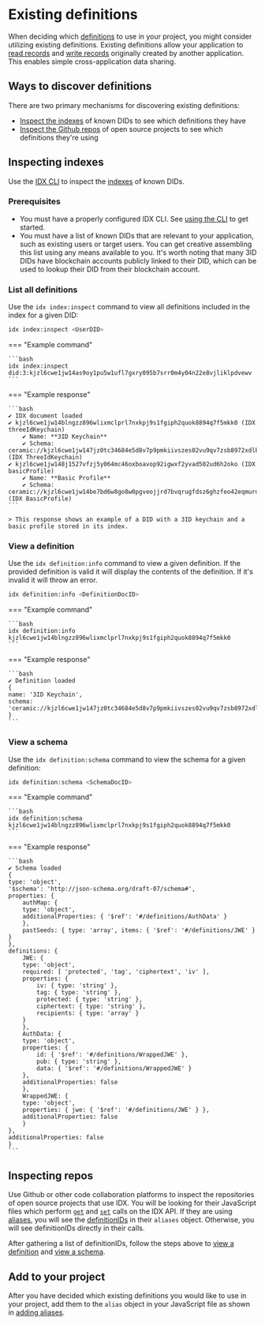 # Existing definitions

When deciding which [definitions](../../learn/glossary.md#definition) to use in your project, you might consider utilizing existing definitions. Existing definitions allow your application to [read records](../../build/reading.md) and [write records](../../build/writing.md) originally created by another application. This enables simple cross-application data sharing.

## **Ways to discover definitions**

There are two primary mechanisms for discovering existing definitions:

- [Inspect the indexes]() of known DIDs to see which definitions they have
- [Inspect the Github repos]() of open source projects to see which definitions they're using

## **Inspecting indexes**

Use the [IDX CLI](../../reference/cli.md) to inspect the [indexes](../../learn/glossary.md#index) of known DIDs.

### Prerequisites

- You must have a properly configured IDX CLI. See [using the CLI](../../guides/cli.md) to get started.
- You must have a list of known DIDs that are relevant to your application, such as existing users or target users. You can get creative assembling this list using any means available to you. It's worth noting that many 3ID DIDs have blockchain accounts publicly linked to their DID, which can be used to lookup their DID from their blockchain account.

### List all definitions

Use the `idx index:inspect` command to view all definitions included in the index for a given DID:

```bash
idx index:inspect <UserDID>
```

=== "Example command"

    ```bash
    idx index:inspect did:3:kjzl6cwe1jw14as9oy1pu5w1ufl7gxry095b7srr0m4y04n22e8vjliklpdvewv
    ```

=== "Example response"

    ```bash
    ✔ IDX document loaded
    ✔ kjzl6cwe1jw14blngzz896wlixmclprl7nxkpj9s1fgiph2quok8894q7f5mkk0 (IDX threeIdKeychain)
        ✔ Name: **3ID Keychain**
        ✔ Schema: ceramic://kjzl6cwe1jw147jz0tc34684e5d8v7p9pmkiivszes02vu9qv7zsb8972xdlbfc (IDX ThreeIdKeychain)
    ✔ kjzl6cwe1jw148j1527vfzj5y064mc46oxboavop92igwxf2yvad502ud6h2oko (IDX basicProfile)
        ✔ Name: **Basic Profile**
        ✔ Schema: ceramic://kjzl6cwe1jw14be7bd6w8go8w0pgveojjrd7bvqrugfdsz6ghzfeo42eqmurd0n (IDX BasicProfile)
    ```

    > This response shows an example of a DID with a 3ID keychain and a basic profile stored in its index.

### View a definition

Use the `idx definition:info` command to view a given definition. If the provided definition is valid it will display the contents of the definition. If it's invalid it will throw an error.

```bash
idx definition:info <DefinitionDocID>
```

=== "Example command"

    ```bash
    idx definition:info kjzl6cwe1jw14blngzz896wlixmclprl7nxkpj9s1fgiph2quok8894q7f5mkk0
    ```

=== "Example response"

    ```bash
    ✔ Definition loaded
    {
    name: '3ID Keychain',
    schema: 'ceramic://kjzl6cwe1jw147jz0tc34684e5d8v7p9pmkiivszes02vu9qv7zsb8972xdlbfc'
    }
    ```

### View a schema

Use the `idx definition:schema` command to view the schema for a given definition:

```bash
idx definition:schema <SchemaDocID>
```

=== "Example command"

    ```bash
    idx definition:schema kjzl6cwe1jw14blngzz896wlixmclprl7nxkpj9s1fgiph2quok8894q7f5mkk0
    ```

=== "Example response"

    ```bash
    ✔ Schema loaded
    {
    type: 'object',
    '$schema': 'http://json-schema.org/draft-07/schema#',
    properties: {
        authMap: {
        type: 'object',
        additionalProperties: { '$ref': '#/definitions/AuthData' }
        },
        pastSeeds: { type: 'array', items: { '$ref': '#/definitions/JWE' } }
    },
    definitions: {
        JWE: {
        type: 'object',
        required: [ 'protected', 'tag', 'ciphertext', 'iv' ],
        properties: {
            iv: { type: 'string' },
            tag: { type: 'string' },
            protected: { type: 'string' },
            ciphertext: { type: 'string' },
            recipients: { type: 'array' }
        }
        },
        AuthData: {
        type: 'object',
        properties: {
            id: { '$ref': '#/definitions/WrappedJWE' },
            pub: { type: 'string' },
            data: { '$ref': '#/definitions/WrappedJWE' }
        },
        additionalProperties: false
        },
        WrappedJWE: {
        type: 'object',
        properties: { jwe: { '$ref': '#/definitions/JWE' } },
        additionalProperties: false
        }
    },
    additionalProperties: false
    }
    ```

## **Inspecting repos**

Use Github or other code collaboration platforms to inspect the repositories of open source projects that use IDX. You will be looking for their JavaScript files which perform [`get`](../../reference/idx.md#get) and [`set`](../../reference/idx.md#set) calls on the IDX API. If they are using [aliases](../../learn/glossary.md#alias), you will see the [definitionIDs](../../learn/glossary.md#definitionid) in their `aliases` object. Otherwise, you will see definitionIDs directly in their calls.

After gathering a list of definitionIDs, follow the steps above to [view a definition](#view-a-definition) and [view a schema](#view-a-schema).

## **Add to your project**

After you have decided which existing definitions you would like to use in your project, add them to the `alias` object in your JavaScript file as shown in [adding aliases](../../build/aliases.md).
